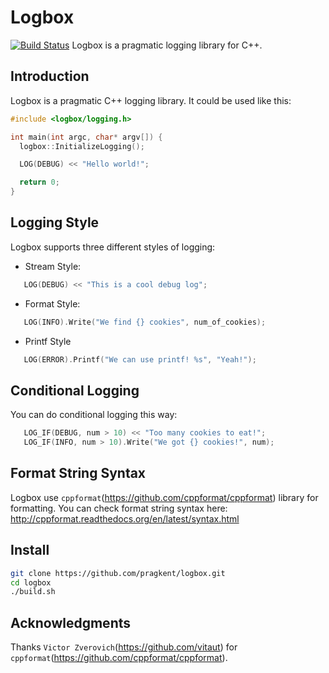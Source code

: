 # Logbox
[![Build Status](https://travis-ci.org/pragkent/logbox.svg?branch=master)](https://travis-ci.org/pragkent/logbox)
Logbox is a pragmatic logging library for C++.
## Introduction
Logbox is a pragmatic C++ logging library. It could be used like this:

```cpp
#include <logbox/logging.h>

int main(int argc, char* argv[]) {
  logbox::InitializeLogging();

  LOG(DEBUG) << "Hello world!";

  return 0;
}
```

## Logging Style
Logbox supports three different styles of logging:

* Stream Style:
```cpp
   LOG(DEBUG) << "This is a cool debug log";
```

* Format Style:
```cpp
   LOG(INFO).Write("We find {} cookies", num_of_cookies);
```

* Printf Style
```cpp
   LOG(ERROR).Printf("We can use printf! %s", "Yeah!");
```

## Conditional Logging
You can do conditional logging this way:
```cpp
   LOG_IF(DEBUG, num > 10) << "Too many cookies to eat!";
   LOG_IF(INFO, num > 10).Write("We got {} cookies!", num);
```

## Format String Syntax
Logbox use `cppformat`(https://github.com/cppformat/cppformat) library for
formatting. You can check format string syntax here:
http://cppformat.readthedocs.org/en/latest/syntax.html

## Install
```bash
git clone https://github.com/pragkent/logbox.git
cd logbox
./build.sh
```

## Acknowledgments
Thanks `Victor Zverovich`(https://github.com/vitaut) for `cppformat`(https://github.com/cppformat/cppformat).
